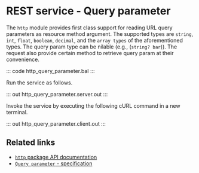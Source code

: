 # REST service - Query parameter

The `http` module provides first class support for reading URL query parameters as resource method argument. The supported types are `string`, `int`, `float`, `boolean`, `decimal`, and the `array types` of the aforementioned types. The query param type can be nilable (e.g., (`string? bar`)). The request also provide certain method to retrieve query param at their convenience.

::: code http_query_parameter.bal :::

Run the service as follows.

::: out http_query_parameter.server.out :::

Invoke the service by executing the following cURL command in a new terminal.

::: out http_query_parameter.client.out :::

## Related links
- [`http` package API documentation](https://lib.ballerina.io/ballerina/http/latest/)
- [`Query parameter` - specification](https://ballerina.io/spec/http/#2343-query-parameter)
